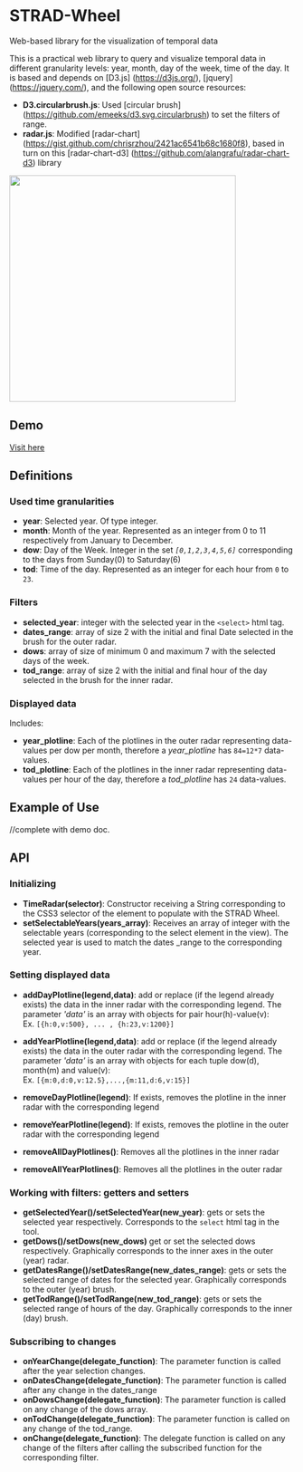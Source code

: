 # STRAD-Wheel
Web-based library for the visualization of temporal data

This is a practical web library to query and visualize temporal data in different granularity levels: year, month, day of the week, time of the day.
It is based and depends on [D3.js] (https://d3js.org/), [jquery] (https://jquery.com/), and the following open source resources:
- **D3.circularbrush.js**: Used [circular brush] (https://github.com/emeeks/d3.svg.circularbrush) to set the filters of range.
- **radar.js**: Modified [radar-chart] (https://gist.github.com/chrisrzhou/2421ac6541b68c1680f8), based in turn on this [radar-chart-d3] (https://github.com/alangrafu/radar-chart-d3) library

<img src="https://cxnvcarol.github.io/STRAD-Wheel/static/images/stradwheel.png" width="400">

## Demo
[Visit here](https://cxnvcarol.github.io/STRAD-Wheel/)

## Definitions
### Used time granularities
- **year**: Selected year. Of type integer.
- **month**: Month of the year. Represented as an integer from 0 to 11 respectively from January to December.
- **dow**: Day of the Week. Integer in the set *`[0,1,2,3,4,5,6]`* corresponding to the days from Sunday(0) to Saturday(6)
- **tod**: Time of the day. Represented as an integer for each hour from `0` to `23`.

### Filters
- **selected_year**: integer with the selected year in the `<select>` html tag.
- **dates_range**: array of size 2 with the initial and final Date selected in the brush for the outer radar.
- **dows**: array of size of minimum 0 and maximum 7 with the selected days of the week.
- **tod_range**: array of size 2 with the initial and final hour of the day selected in the brush for the inner radar.

### Displayed data
Includes:
- **year_plotline**: Each of the plotlines in the outer radar representing data-values per dow per month, therefore a *year_plotline* has `84=12*7` data-values.
- **tod_plotline**: Each of the plotlines in the inner radar representing data-values per hour of the day, therefore a *tod_plotline* has `24` data-values.


## Example of Use
//complete with demo doc.
## API
### Initializing
- **TimeRadar(selector)**: Constructor receiving a String corresponding to the CSS3 selector of the element to populate with the STRAD Wheel.
- **setSelectableYears(years_array)**: Receives an array of integer with the selectable years (corresponding to the select element in the view). The selected year is used to match the dates
_range to the corresponding year.

### Setting displayed data
- **addDayPlotline(legend,data)**: add or replace (if the legend already exists) the data in the inner radar with the corresponding legend. The parameter *'data'* is an array with objects for pair hour(h)-value(v):   
  Ex. `[{h:0,v:500}, ... , {h:23,v:1200}]`
- **addYearPlotline(legend,data)**: add or replace (if the legend already exists) the data in the outer radar with the corresponding legend. The parameter *'data'* is an array with objects for each tuple dow(d), month(m) and value(v):   
  Ex. `[{m:0,d:0,v:12.5},...,{m:11,d:6,v:15}]`

- **removeDayPlotline(legend)**: If exists, removes the plotline in the inner radar with the corresponding legend
- **removeYearPlotline(legend)**: If exists, removes the plotline in the outer radar with the corresponding legend
- **removeAllDayPlotlines()**: Removes all the plotlines in the inner radar
- **removeAllYearPlotlines()**: Removes all the plotlines in the outer radar

### Working with filters: getters and setters
- **getSelectedYear()/setSelectedYear(new_year)**: gets or sets the selected year respectively. Corresponds to the `select` html tag in the tool.
- **getDows()/setDows(new_dows)** get or set the selected dows respectively. Graphically corresponds to the inner axes in the outer (year) radar.
- **getDatesRange()/setDatesRange(new_dates_range)**: gets or sets the selected range of dates for the selected year. Graphically corresponds to the outer (year) brush.
- **getTodRange()/setTodRange(new_tod_range)**: gets or sets the selected range of hours of the day. Graphically corresponds to the inner (day) brush.

### Subscribing to changes
* **onYearChange(delegate_function)**: The parameter function is called after the year selection changes.
* **onDatesChange(delegate_function)**: The parameter function is called after any change in the dates_range
* **onDowsChange(delegate_function)**: The parameter function is called on any change of the dows array.
* **onTodChange(delegate_function)**: The parameter function is called on any change of the tod_range.
* **onChange(delegate_function)**: The delegate function is called on any change of the filters after calling the subscribed function for the corresponding filter.
